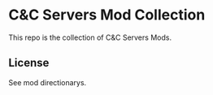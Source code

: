 # C&amp;C Servers Mod Collection
This repo is the collection of C&amp;C Servers Mods.
## License
See mod directionarys.
